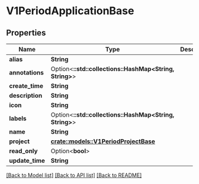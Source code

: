 # V1PeriodApplicationBase

## Properties

Name | Type | Description | Notes
------------ | ------------- | ------------- | -------------
**alias** | **String** |  | 
**annotations** | Option<**::std::collections::HashMap<String, String>**> |  | [optional]
**create_time** | **String** |  | 
**description** | **String** |  | 
**icon** | **String** |  | 
**labels** | Option<**::std::collections::HashMap<String, String>**> |  | [optional]
**name** | **String** |  | 
**project** | [**crate::models::V1PeriodProjectBase**](v1.ProjectBase.md) |  | 
**read_only** | Option<**bool**> |  | [optional]
**update_time** | **String** |  | 

[[Back to Model list]](../README.md#documentation-for-models) [[Back to API list]](../README.md#documentation-for-api-endpoints) [[Back to README]](../README.md)


